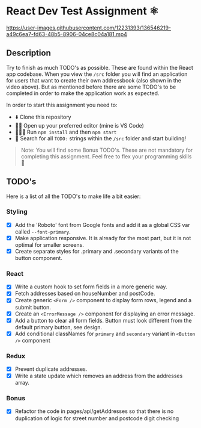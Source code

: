 # React Dev Test Assignment ⚛️

https://user-images.githubusercontent.com/12231393/136546219-a49c6ea7-fd63-48b5-8906-04ce8c04a181.mp4

## Description

Try to finish as much TODO's as possible. These are found within the React app codebase. When you view the `/src` folder you will find an application for users that want to create their own addressbook (also shown in the video above). But as mentioned before there are some TODO's to be completed in order to make the application work as expected.

In order to start this assignment you need to:

- ⬇️ Clone this repository
- 👨‍💻 Open up your preferred editor (mine is VS Code)
- 🏃🏻‍♂️ Run `npm install` and then `npm start`
- 🔎 Search for all `TODO:` strings within the `/src` folder and start building!

> Note: You will find some Bonus TODO's. These are not mandatory for completing this assignment. Feel free to flex your programming skills 💪

## TODO's

Here is a list of all the TODO's to make life a bit easier:

### Styling

- [x] Add the 'Roboto' font from Google fonts and add it as a global CSS var called `--font-primary`.
- [x] Make application responsive. It is already for the most part, but it is not optimal for smaller screens.
- [x] Create separate styles for .primary and .secondary variants of the button component.

### React

- [x] Write a custom hook to set form fields in a more generic way.
- [x] Fetch addresses based on houseNumber and postCode.
- [x] Create generic `<Form />` component to display form rows, legend and a submit button.
- [x] Create an `<ErrorMessage />` component for displaying an error message.
- [x] Add a button to clear all form fields. Button must look different from the default primary button, see design.
- [x] Add conditional classNames for `primary` and `secondary` variant in `<Button />` component

### Redux

- [X] Prevent duplicate addresses.
- [X] Write a state update which removes an address from the addresses array.

### Bonus

- [x] Refactor the code in pages/api/getAddresses so that there is no duplication of logic for street number and postcode digit checking
